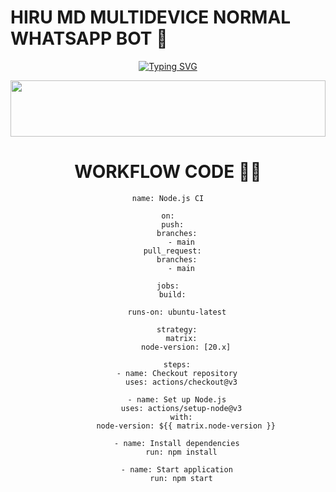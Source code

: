 # HIRU MD MULTIDEVICE NORMAL WHATSAPP BOT 🍃
<div align="center">

 [![Typing SVG](https://readme-typing-svg.demolab.com?font=Fira+Code&pause=1000&color=64F75B&width=435&lines=%EF%BC%AB%EF%BC%A1%EF%BC%B6%EF%BC%A9+-+%EF%BC%AD%EF%BC%A4;%EF%BC%A2%EF%BC%B9+%EF%BC%AB%EF%BC%A1%EF%BC%B6%EF%BC%A9%EF%BC%A4%EF%BC%B5+%EF%BC%B2%EF%BC%A1%EF%BC%B3%EF%BC%A1%EF%BC%AE%EF%BC%A7%EF%BC%A1)](https://git.io/typing-svg)



 <img src="https://i.imgur.com/dBaSKWF.gif" height="90" width="100%">


# WORKFLOW CODE 👨‍💻
```
name: Node.js CI

on:
  push:
    branches:
      - main
  pull_request:
    branches:
      - main

jobs:
  build:

    runs-on: ubuntu-latest

    strategy:
      matrix:
        node-version: [20.x]

    steps:
    - name: Checkout repository
      uses: actions/checkout@v3

    - name: Set up Node.js
      uses: actions/setup-node@v3
      with:
        node-version: ${{ matrix.node-version }}

    - name: Install dependencies
      run: npm install

    - name: Start application
      run: npm start

